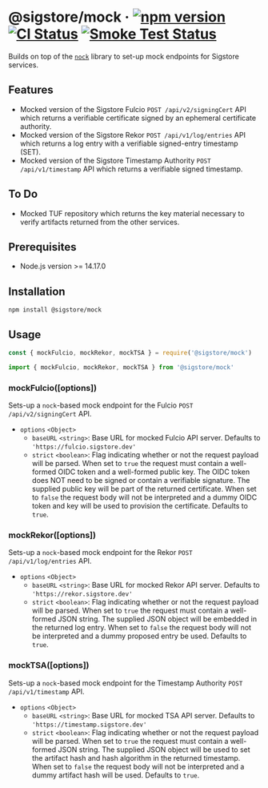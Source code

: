 # @sigstore/mock &middot; [![npm version](https://img.shields.io/npm/v/@sigstore/tuf.svg?style=flat)](https://www.npmjs.com/package/sigstore) [![CI Status](https://github.com/sigstore/sigstore-js/workflows/CI/badge.svg)](https://github.com/sigstore/sigstore-js/actions/workflows/ci.yml) [![Smoke Test Status](https://github.com/sigstore/sigstore-js/workflows/smoke-test/badge.svg)](https://github.com/sigstore/sigstore-js/actions/workflows/smoke-test.yml)

Builds on top of the [`nock`][1] library to set-up mock endpoints for Sigstore
services.

## Features

* Mocked version of the Sigstore Fulcio `POST /api/v2/signingCert` API which
  returns a verifiable certificate signed by an ephemeral certificate authority.
* Mocked version of the Sigstore Rekor `POST /api/v1/log/entries` API which
  returns a log entry with a verifiable signed-entry timestamp (SET).
* Mocked version of the Sigstore Timestamp Authority `POST /api/v1/timestamp`
  API which returns a verifiable signed timestamp.

## To Do

* Mocked TUF repository which returns the key material necessary to
  verify artifacts returned from the other services.

## Prerequisites

- Node.js version >= 14.17.0

## Installation

```
npm install @sigstore/mock
```

## Usage

```javascript
const { mockFulcio, mockRekor, mockTSA } = require('@sigstore/mock')
```

```javascript
import { mockFulcio, mockRekor, mockTSA } from '@sigstore/mock'
```

### mockFulcio([options])
Sets-up a `nock`-based mock endpoint for the Fulcio `POST /api/v2/signingCert` API.

* `options` `<Object>`
  * `baseURL` `<string>`: Base URL for mocked Fulcio API server. Defaults to
    `'https://fulcio.sigstore.dev'`
  * `strict` `<boolean>`: Flag indicating whether or not the request payload
    will be parsed. When set to `true` the request must contain a well-formed
    OIDC token and a well-formed public key. The OIDC token does NOT need to be
    signed or contain a verifiable signature. The supplied public key will be
    part of the returned certificate. When set to `false` the request body will
    not be interpreted and a dummy OIDC token and key will be used to provision
    the certificate. Defaults to `true`.

### mockRekor([options])
Sets-up a `nock`-based mock endpoint for the Rekor `POST /api/v1/log/entries` API.

* `options` `<Object>`
  * `baseURL` `<string>`: Base URL for mocked Rekor API server. Defaults to
    `'https://rekor.sigstore.dev'`
  * `strict` `<boolean>`: Flag indicating whether or not the request payload
    will be parsed. When set to `true` the request must contain a well-formed
    JSON string. The supplied JSON object will be embedded in the returned
    log entry. When set to `false` the request body will not be interpreted
    and a dummy proposed entry  be used. Defaults to `true`.

### mockTSA([options])
Sets-up a `nock`-based mock endpoint for the Timestamp Authority `POST /api/v1/timestamp` API.

* `options` `<Object>`
  * `baseURL` `<string>`: Base URL for mocked TSA API server. Defaults to
    `'https://timestamp.sigstore.dev'`
  * `strict` `<boolean>`: Flag indicating whether or not the request payload
    will be parsed. When set to `true` the request must contain a well-formed
    JSON string. The supplied JSON object will be used to set the artifact hash
    and hash algorithm in the returned timestamp. When set to `false` the
    request body will not be interpreted and a dummy artifact hash will be
    used. Defaults to `true`.

[1]: https://github.com/nock/nock
